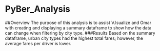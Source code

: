 # PyBer_Analysis
##Overview
The purpose of this analysis is to assist V.Isualize and Omar with creating and displaying a summary dataframe to show how the data can change when filtering by city type.
###Results
Based on the summary dataframe, urban city types had the highest total fares; however, the average fares per driver is lower. 